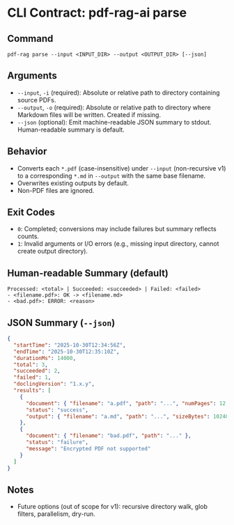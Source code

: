 # CLI Contract: pdf-rag-ai parse

## Command

```
pdf-rag parse --input <INPUT_DIR> --output <OUTPUT_DIR> [--json]
```

## Arguments
- `--input`, `-i` (required): Absolute or relative path to directory containing source PDFs.
- `--output`, `-o` (required): Absolute or relative path to directory where Markdown files will be written. Created if missing.
- `--json` (optional): Emit machine-readable JSON summary to stdout. Human-readable summary is default.

## Behavior
- Converts each `*.pdf` (case-insensitive) under `--input` (non-recursive v1) to a corresponding `*.md` in `--output` with the same base filename.
- Overwrites existing outputs by default.
- Non-PDF files are ignored.

## Exit Codes
- `0`: Completed; conversions may include failures but summary reflects counts.
- `1`: Invalid arguments or I/O errors (e.g., missing input directory, cannot create output directory).

## Human-readable Summary (default)
```
Processed: <total> | Succeeded: <succeeded> | Failed: <failed>
- <filename.pdf>: OK -> <filename.md>
- <bad.pdf>: ERROR: <reason>
```

## JSON Summary (`--json`)
```json
{
  "startTime": "2025-10-30T12:34:56Z",
  "endTime": "2025-10-30T12:35:10Z",
  "durationMs": 14000,
  "total": 3,
  "succeeded": 2,
  "failed": 1,
  "doclingVersion": "1.x.y",
  "results": [
    {
      "document": { "filename": "a.pdf", "path": "...", "numPages": 12 },
      "status": "success",
      "output": { "filename": "a.md", "path": "...", "sizeBytes": 10240 }
    },
    {
      "document": { "filename": "bad.pdf", "path": "..." },
      "status": "failure",
      "message": "Encrypted PDF not supported"
    }
  ]
}
```

## Notes
- Future options (out of scope for v1): recursive directory walk, glob filters, parallelism, dry-run.

